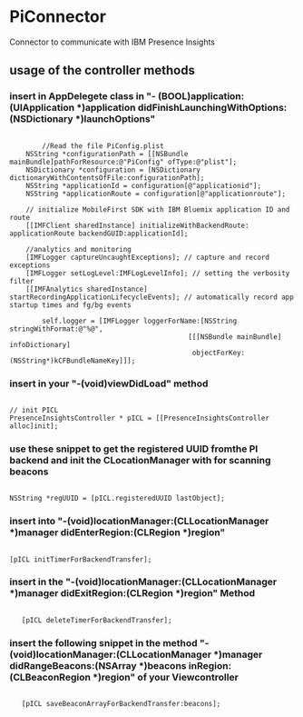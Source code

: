 # PiConnector
Connector to communicate with IBM Presence Insights

## usage of the controller methods

### insert in AppDelegete class in "- (BOOL)application:(UIApplication *)application didFinishLaunchingWithOptions:(NSDictionary *)launchOptions"
<pre><code>
	    //Read the file PiConfig.plist
    NSString *configurationPath = [[NSBundle mainBundle]pathForResource:@"PiConfig" ofType:@"plist"];
    NSDictionary *configuration = [NSDictionary dictionaryWithContentsOfFile:configurationPath];
    NSString *applicationId = configuration[@"applicationid"];
    NSString *applicationRoute = configuration[@"applicationroute"];
    
    // initialize MobileFirst SDK with IBM Bluemix application ID and route
    [[IMFClient sharedInstance] initializeWithBackendRoute: applicationRoute backendGUID:applicationId];
    
    //analytics and monitoring
    [IMFLogger captureUncaughtExceptions]; // capture and record exceptions
    [IMFLogger setLogLevel:IMFLogLevelInfo]; // setting the verbosity filter
    [[IMFAnalytics sharedInstance] startRecordingApplicationLifecycleEvents]; // automatically record app startup times and fg/bg events
    
        self.logger = [IMFLogger loggerForName:[NSString stringWithFormat:@"%@",
                                            [[[NSBundle mainBundle] infoDictionary]
                                             objectForKey:(NSString*)kCFBundleNameKey]]];
</code></pre>

### insert in your "-(void)viewDidLoad" method 
<pre><code>
// init PICL
PresenceInsightsController * pICL = [[PresenceInsightsController alloc]init];
</pre></code>

### use these snippet to get the registered UUID fromthe PI backend and init the CLocationManager with for scanning beacons
<pre><code>
NSString *regUUID = [pICL.registeredUUID lastObject];
</pre></code>

### insert into "-(void)locationManager:(CLLocationManager *)manager didEnterRegion:(CLRegion *)region"
<pre><code>
[pICL initTimerForBackendTransfer];
</pre></code>

### insert in the "-(void)locationManager:(CLLocationManager *)manager didExitRegion:(CLRegion *)region" Method 
<pre><code>
   [pICL deleteTimerForBackendTransfer];
</pre></code>

###  insert the following snippet in the method "-(void)locationManager:(CLLocationManager *)manager didRangeBeacons:(NSArray *)beacons inRegion:(CLBeaconRegion *)region" of your Viewcontroller
<pre><code>
   [pICL saveBeaconArrayForBackendTransfer:beacons];
</pre></code>